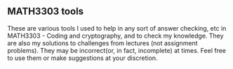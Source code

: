 ## MATH3303 tools
These are various tools I used to help in any sort of answer checking, etc in MATH3303 - Coding and cryptography, and to check my knowledge. They are also my solutions to challenges from lectures (not assignment problems). They may be incorrect(or, in fact, incomplete) at times. Feel free to use them or make suggestions at your discretion.
